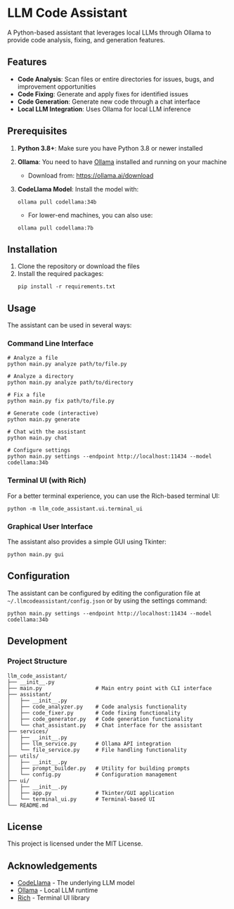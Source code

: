 # LLM Code Assistant

A Python-based assistant that leverages local LLMs through Ollama to provide code analysis, fixing, and generation features.

## Features

- **Code Analysis**: Scan files or entire directories for issues, bugs, and improvement opportunities
- **Code Fixing**: Generate and apply fixes for identified issues
- **Code Generation**: Generate new code through a chat interface
- **Local LLM Integration**: Uses Ollama for local LLM inference

## Prerequisites

1. **Python 3.8+**: Make sure you have Python 3.8 or newer installed
2. **Ollama**: You need to have [Ollama](https://ollama.ai/) installed and running on your machine
   - Download from: https://ollama.ai/download

3. **CodeLlama Model**: Install the model with:
   ```
   ollama pull codellama:34b
   ```
   - For lower-end machines, you can also use:
   ```
   ollama pull codellama:7b
   ```

## Installation

1. Clone the repository or download the files
2. Install the required packages:
   ```
   pip install -r requirements.txt
   ```

## Usage

The assistant can be used in several ways:

### Command Line Interface

```
# Analyze a file
python main.py analyze path/to/file.py

# Analyze a directory
python main.py analyze path/to/directory

# Fix a file
python main.py fix path/to/file.py

# Generate code (interactive)
python main.py generate

# Chat with the assistant
python main.py chat

# Configure settings
python main.py settings --endpoint http://localhost:11434 --model codellama:34b
```

### Terminal UI (with Rich)

For a better terminal experience, you can use the Rich-based terminal UI:

```
python -m llm_code_assistant.ui.terminal_ui
```

### Graphical User Interface

The assistant also provides a simple GUI using Tkinter:

```
python main.py gui
```

## Configuration

The assistant can be configured by editing the configuration file at `~/.llmcodeassistant/config.json` or by using the settings command:

```
python main.py settings --endpoint http://localhost:11434 --model codellama:34b
```

## Development

### Project Structure

```
llm_code_assistant/
├── __init__.py
├── main.py                 # Main entry point with CLI interface
├── assistant/
│   ├── __init__.py
│   ├── code_analyzer.py    # Code analysis functionality
│   ├── code_fixer.py       # Code fixing functionality
│   ├── code_generator.py   # Code generation functionality
│   └── chat_assistant.py   # Chat interface for the assistant
├── services/
│   ├── __init__.py
│   ├── llm_service.py      # Ollama API integration
│   └── file_service.py     # File handling functionality
├── utils/
│   ├── __init__.py
│   ├── prompt_builder.py   # Utility for building prompts
│   └── config.py           # Configuration management
├── ui/
│   ├── __init__.py
│   ├── app.py              # Tkinter/GUI application
│   └── terminal_ui.py      # Terminal-based UI
└── README.md
```

## License

This project is licensed under the MIT License.

## Acknowledgements

- [CodeLlama](https://github.com/facebookresearch/codellama) - The underlying LLM model
- [Ollama](https://ollama.ai/) - Local LLM runtime
- [Rich](https://github.com/textualize/rich) - Terminal UI library